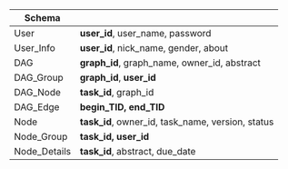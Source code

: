 | Schema       |                                                   |
| ------------ | ------------------------------------------------- |
| User         | **user_id**, user_name, password                  |
| User_Info    | **user_id**, nick_name, gender, about             |
| DAG          | **graph_id**, graph_name, owner_id, abstract      |
| DAG_Group    | **graph_id**, **user_id**                         |
| DAG_Node     | **task_id**, graph_id                             |
| DAG_Edge     | **begin_TID, end_TID**                            |
| Node         | **task_id**, owner_id, task_name, version, status |
| Node_Group   | **task_id, user_id**                              |
| Node_Details | **task_id**, abstract, due_date                   |







